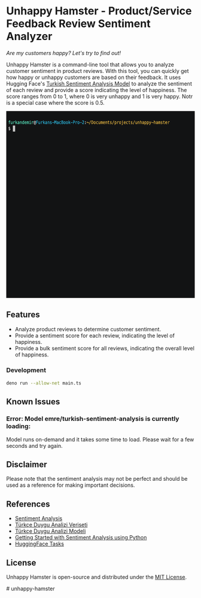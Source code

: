 # Unhappy Hamster - Product/Service Feedback Review Sentiment Analyzer

_Are my customers happy? Let's try to find out!_

Unhappy Hamster is a command-line tool that allows you to analyze customer sentiment in product reviews. With this tool, you can quickly get how happy or unhappy customers are based on their feedback. It uses Hugging Face's [Turkish Sentiment Analysis Model](https://huggingface.co/emre/turkish-sentiment-analysis) to analyze the sentiment of each review and provide a score indicating the level of happiness. The score ranges from 0 to 1, where 0 is very unhappy and 1 is very happy. Notr is a special case where the score is 0.5.

<!-- ![demo](/assets/demo.gif)k -->

<img src="./assets/demo.gif" alt="demo" width="600" height="500"/>

## Features

- Analyze product reviews to determine customer sentiment.
- Provide a sentiment score for each review, indicating the level of happiness.
- Provide a bulk sentiment score for all reviews, indicating the overall level of happiness.

### Development

```bash
deno run --allow-net main.ts

```

## Known Issues

### Error: Model emre/turkish-sentiment-analysis is currently loading:

Model runs on-demand and it takes some time to load. Please wait for a few seconds and try again.

## Disclaimer

Please note that the sentiment analysis may not be perfect and should be used as a reference for making important decisions.

## References

- [Sentiment Analysis](https://en.wikipedia.org/wiki/Sentiment_analysis)
- [Türkçe Duygu Analizi Veriseti](https://huggingface.co/datasets/winvoker/turkish-sentiment-analysis-dataset)
- [Türkçe Duygu Analizi Modeli](https://huggingface.co/emre/turkish-sentiment-analysis)
- [Getting Started with Sentiment Analysis using Python](https://huggingface.co/blog/sentiment-analysis-python)
- [HuggingFace Tasks](https://huggingface.co/tasks)

## License

Unhappy Hamster is open-source and distributed under the [MIT License](https://opensource.org/licenses/MIT).

<link rel="alternate" type="application/x-asciicast" href="/my/ascii.cast">
# unhappy-hamster

